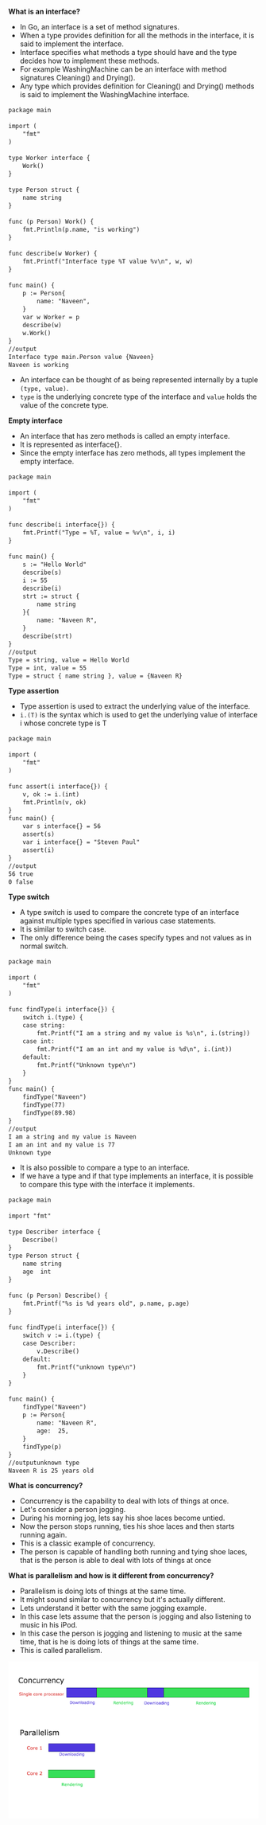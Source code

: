 **What is an interface?**

* In Go, an interface is a set of method signatures. 
* When a type provides definition for all the methods in the interface, it is said to implement the interface.
* Interface specifies what methods a type should have and the type decides how to implement these methods.
* For example WashingMachine can be an interface with method signatures Cleaning() and Drying().
* Any type which provides definition for Cleaning() and Drying() methods is said to implement the WashingMachine interface.

```
package main

import (  
    "fmt"
)

type Worker interface {  
    Work()
}

type Person struct {  
    name string
}

func (p Person) Work() {  
    fmt.Println(p.name, "is working")
}

func describe(w Worker) {  
    fmt.Printf("Interface type %T value %v\n", w, w)
}

func main() {  
    p := Person{
        name: "Naveen",
    }
    var w Worker = p
    describe(w)
    w.Work()
}
//output
Interface type main.Person value {Naveen}  
Naveen is working  
```
* An interface can be thought of as being represented internally by a tuple `(type, value)`.
* `type` is the underlying concrete type of the interface and `value` holds the value of the concrete type.

**Empty interface**

* An interface that has zero methods is called an empty interface. 
* It is represented as interface{}. 
* Since the empty interface has zero methods, all types implement the empty interface.

```
package main

import (  
    "fmt"
)

func describe(i interface{}) {  
    fmt.Printf("Type = %T, value = %v\n", i, i)
}

func main() {  
    s := "Hello World"
    describe(s)
    i := 55
    describe(i)
    strt := struct {
        name string
    }{
        name: "Naveen R",
    }
    describe(strt)
}
//output
Type = string, value = Hello World  
Type = int, value = 55  
Type = struct { name string }, value = {Naveen R}  
```

**Type assertion**

* Type assertion is used to extract the underlying value of the interface.
* `i.(T)` is the syntax which is used to get the underlying value of interface i whose concrete type is T


```
package main

import (  
    "fmt"
)

func assert(i interface{}) {  
    v, ok := i.(int)
    fmt.Println(v, ok)
}
func main() {  
    var s interface{} = 56
    assert(s)
    var i interface{} = "Steven Paul"
    assert(i)
}
//output
56 true  
0 false  
```

**Type switch**

* A type switch is used to compare the concrete type of an interface against multiple types specified in various case statements. 
* It is similar to switch case. 
* The only difference being the cases specify types and not values as in normal switch.

```
package main

import (  
    "fmt"
)

func findType(i interface{}) {  
    switch i.(type) {
    case string:
        fmt.Printf("I am a string and my value is %s\n", i.(string))
    case int:
        fmt.Printf("I am an int and my value is %d\n", i.(int))
    default:
        fmt.Printf("Unknown type\n")
    }
}
func main() {  
    findType("Naveen")
    findType(77)
    findType(89.98)
}
//output
I am a string and my value is Naveen  
I am an int and my value is 77  
Unknown type  
```

* It is also possible to compare a type to an interface.
* If we have a type and if that type implements an interface, it is possible to compare this type with the interface it implements.

```
package main

import "fmt"

type Describer interface {  
    Describe()
}
type Person struct {  
    name string
    age  int
}

func (p Person) Describe() {  
    fmt.Printf("%s is %d years old", p.name, p.age)
}

func findType(i interface{}) {  
    switch v := i.(type) {
    case Describer:
        v.Describe()
    default:
        fmt.Printf("unknown type\n")
    }
}

func main() {  
    findType("Naveen")
    p := Person{
        name: "Naveen R",
        age:  25,
    }
    findType(p)
}
//outputunknown type  
Naveen R is 25 years old  
```

**What is concurrency?**

* Concurrency is the capability to deal with lots of things at once. 
* Let's consider a person jogging.
* During his morning jog, lets say his shoe laces become untied. 
* Now the person stops running, ties his shoe laces and then starts running again.
* This is a classic example of concurrency. 
* The person is capable of handling both running and tying shoe laces, that is the person is able to deal with lots of things at once


**What is parallelism and how is it different from concurrency?**

* Parallelism is doing lots of things at the same time. 
* It might sound similar to concurrency but it's actually different.
* Lets understand it better with the same jogging example. 
* In this case lets assume that the person is jogging and also listening to music in his iPod.
* In this case the person is jogging and listening to music at the same time, that is he is doing lots of things at the same time. 
* This is called parallelism.

![Image of concurrency and parallelism](https://github.com/hima-del/GoLang/blob/master/04_Golang_Basics_2/03_concurrency/images/concurrency-parallelism-copy.png)
